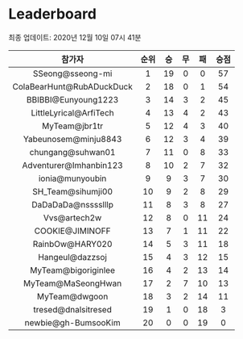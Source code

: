 # Leaderboard
최종 업데이트: 2020년 12월 10일 07시 41분




| 참가자 | 순위 | 승 | 무 | 패 | 승점 |
|:---:|:---:|:---:|:---:|:---:|:---:|
| SSeong@sseong-mi | 1 | 19 | 0 | 0 | 57 |
| ColaBearHunt@RubADuckDuck | 2 | 18 | 0 | 1 | 54 |
| BBIBBI@Eunyoung1223 | 3 | 14 | 3 | 2 | 45 |
| LittleLyrical@ArfiTech | 4 | 13 | 4 | 2 | 43 |
| MyTeam@jbr1tr | 5 | 12 | 4 | 3 | 40 |
| Yabeunosem@minju8843 | 6 | 12 | 3 | 4 | 39 |
| chungang@suhwan01 | 7 | 11 | 0 | 8 | 33 |
| Adventurer@Imhanbin123 | 8 | 10 | 2 | 7 | 32 |
| ionia@munyoubin | 9 | 9 | 3 | 7 | 30 |
| SH_Team@sihumji00 | 10 | 9 | 2 | 8 | 29 |
| DaDaDaDa@nsssslllp | 11 | 8 | 3 | 8 | 27 |
| Vvs@artech2w | 12 | 8 | 0 | 11 | 24 |
| COOKIE@JIMINOFF | 13 | 7 | 1 | 11 | 22 |
| RainbOw@HARY020 | 14 | 5 | 3 | 11 | 18 |
| Hangeul@dazzsoj | 15 | 4 | 3 | 12 | 15 |
| MyTeam@bigoriginlee | 16 | 4 | 2 | 13 | 14 |
| MyTeam@MaSeongHwan | 17 | 2 | 7 | 10 | 13 |
| MyTeam@dwgoon | 18 | 3 | 2 | 14 | 11 |
| tresed@dnalsitresed | 19 | 1 | 0 | 18 | 3 |
| newbie@gh-BumsooKim | 20 | 0 | 0 | 19 | 0 |